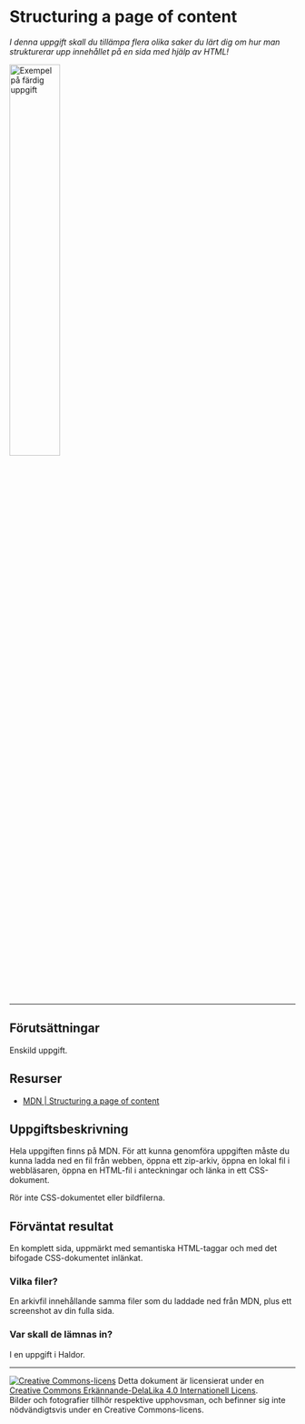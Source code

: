 # Structuring a page of content           

_I denna uppgift skall du tillämpa flera olika saker du lärt dig om hur man strukturerar upp innehållet på en sida med hjälp av HTML!_  

[<img alt="Exempel på färdig uppgift" src="https://developer.mozilla.org/en-US/docs/Learn/HTML/Introduction_to_HTML/Structuring_a_page_of_content/example-page.png" width="42%">](https://developer.mozilla.org/en-US/docs/Learn/HTML/Introduction_to_HTML/Structuring_a_page_of_content/example-page.png)   

---    

## Förutsättningar    

Enskild uppgift.      

## Resurser

* [MDN | Structuring a page of content](https://developer.mozilla.org/en-US/docs/Learn/HTML/Introduction_to_HTML/Structuring_a_page_of_content)   

## Uppgiftsbeskrivning    

Hela uppgiften finns på MDN. För att kunna genomföra uppgiften måste du kunna ladda ned en fil från webben, öppna ett zip-arkiv, öppna en lokal fil i webbläsaren, öppna en HTML-fil i anteckningar och länka in ett CSS-dokument.         

Rör inte CSS-dokumentet eller bildfilerna.       

## Förväntat resultat

En komplett sida, uppmärkt med semantiska HTML-taggar och med det bifogade CSS-dokumentet inlänkat.        

### Vilka filer?

En arkivfil innehållande samma filer som du laddade ned från MDN, plus ett screenshot av din fulla sida.    

### Var skall de lämnas in?

I en uppgift i Haldor.    

---     

[![Creative Commons-licens](https://i.creativecommons.org/l/by-sa/4.0/80x15.png)](http://creativecommons.org/licenses/by-sa/4.0/) Detta dokument är licensierat under en [Creative Commons Erkännande-DelaLika 4.0 Internationell Licens](http://creativecommons.org/licenses/by-sa/4.0/).    
Bilder och fotografier tillhör respektive upphovsman, och befinner sig inte nödvändigtsvis under en Creative Commons-licens.    
